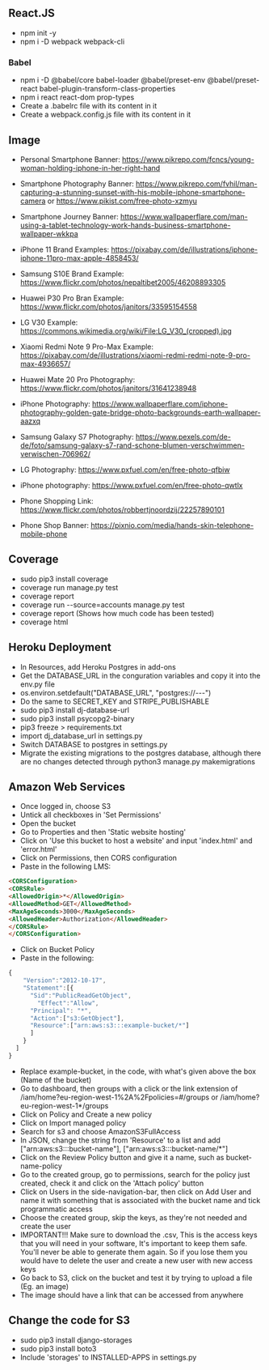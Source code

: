 ## React.JS 
- npm init -y 
- npm i -D webpack webpack-cli 

### Babel
- npm i -D @babel/core babel-loader @babel/preset-env @babel/preset-react babel-plugin-transform-class-properties
- npm i react react-dom prop-types
- Create a .babelrc file with its content in it
- Create a webpack.config.js file with its content in it

## Image
- Personal Smartphone Banner: https://www.pikrepo.com/fcncs/young-woman-holding-iphone-in-her-right-hand
- Smartphone Photography Banner: https://www.pikrepo.com/fvhil/man-capturing-a-stunning-sunset-with-his-mobile-iphone-smartphone-camera
or 
https://www.pikist.com/free-photo-xzmyu
- Smartphone Journey Banner: https://www.wallpaperflare.com/man-using-a-tablet-technology-work-hands-business-smartphone-wallpaper-wkkpa

- iPhone 11 Brand Examples: https://pixabay.com/de/illustrations/iphone-iphone-11pro-max-apple-4858453/
- Samsung S10E Brand Example: https://www.flickr.com/photos/nepaltibet2005/46208893305
- Huawei P30 Pro Bran Example: https://www.flickr.com/photos/janitors/33595154558
- LG V30 Example: https://commons.wikimedia.org/wiki/File:LG_V30_(cropped).jpg
- Xiaomi Redmi Note 9 Pro-Max Example: https://pixabay.com/de/illustrations/xiaomi-redmi-redmi-note-9-pro-max-4936657/

- Huawei Mate 20 Pro Photography: https://www.flickr.com/photos/janitors/31641238948
- iPhone Photography: https://www.wallpaperflare.com/iphone-photography-golden-gate-bridge-photo-backgrounds-earth-wallpaper-aazxq
- Samsung Galaxy S7 Photography: https://www.pexels.com/de-de/foto/samsung-galaxy-s7-rand-schone-blumen-verschwimmen-verwischen-706962/
- LG Photography: https://www.pxfuel.com/en/free-photo-qfbiw
- iPhone photography: https://www.pxfuel.com/en/free-photo-qwtlx

- Phone Shopping Link: https://www.flickr.com/photos/robbertjnoordzij/22257890101

- Phone Shop Banner: https://pixnio.com/media/hands-skin-telephone-mobile-phone


## Coverage
- sudo pip3 install coverage
- coverage run manage.py test
- coverage report 
- coverage run --source=accounts manage.py test
- coverage report (Shows how much code has been tested)
- coverage html

## Heroku Deployment
- In Resources, add Heroku Postgres in add-ons
- Get the DATABASE_URL in the conguration variables and copy it into the env.py file
- os.environ.setdefault("DATABASE_URL", "postgres://---")
- Do the same to SECRET_KEY and STRIPE_PUBLISHABLE
- sudo pip3 install dj-database-url
- sudo pip3 install psycopg2-binary
- pip3 freeze > requirements.txt
- import dj_database_url in settings.py
- Switch DATABASE to postgres in settings.py
- Migrate the existing migrations to the postgres database, although there are no changes detected through python3 manage.py makemigrations

## Amazon Web Services
- Once logged in, choose S3 
- Untick all checkboxes in 'Set Permissions'
- Open the bucket
- Go to Properties and then 'Static website hosting'
- Click on 'Use this bucket to host a website' and input 'index.html' and 'error.html'
- Click on Permissions, then CORS configuration
- Paste in the following LMS:
```html
<CORSConfiguration>
<CORSRule>
<AllowedOrigin>*</AllowedOrigin>
<AllowedMethod>GET</AllowedMethod>
<MaxAgeSeconds>3000</MaxAgeSeconds>
<AllowedHeader>Authorization</AllowedHeader>
</CORSRule>
</CORSConfiguration>
```
- Click on Bucket Policy
- Paste in the following:
```javascript
{
    "Version":"2012-10-17",
    "Statement":[{
      "Sid":"PublicReadGetObject",
        "Effect":"Allow",
      "Principal": "*",
      "Action":["s3:GetObject"],
      "Resource":["arn:aws:s3:::example-bucket/*"]
      ]
    }
  ]
}
```
- Replace example-bucket, in the code, with what's given above the box (Name of the bucket)
- Go to dashboard, then groups with a click or the link extension of /iam/home?eu-region-west-1%2A%2Fpolicies=#/groups or /iam/home?eu-region-west-1*/groups
- Click on Policy and Create a new policy
- Click on Import managed policy
- Search for s3 and choose AmazonS3FullAccess
- In JSON, change the string from 'Resource' to a list and add ["arn:aws:s3:::bucket-name"], ["arn:aws:s3:::bucket-name/*"]
- Click on the Review Policy button and give it a name, such as bucket-name-policy
- Go to the created group, go to permissions, search for the policy just created, check it and click on the 'Attach policy' button
- Click on Users in the side-navigation-bar, then click on Add User and name it with something that is associated with the bucket name and tick programmatic access
- Choose the created group, skip the keys, as they're not needed and create the user
- IMPORTANT!!! Make sure to download the .csv, This is the access keys that you will need in your software, It's important to keep them safe. You'll never be able to generate them again. So if you lose them you would have to delete the user and create a new user with new access keys
- Go back to S3, click on the bucket and test it by trying to upload a file (Eg. an image)
- The image should have a link that can be accessed from anywhere

## Change the code for S3
- sudo pip3 install django-storages
- sudo pip3 install boto3 
- Include 'storages' to INSTALLED-APPS in settings.py